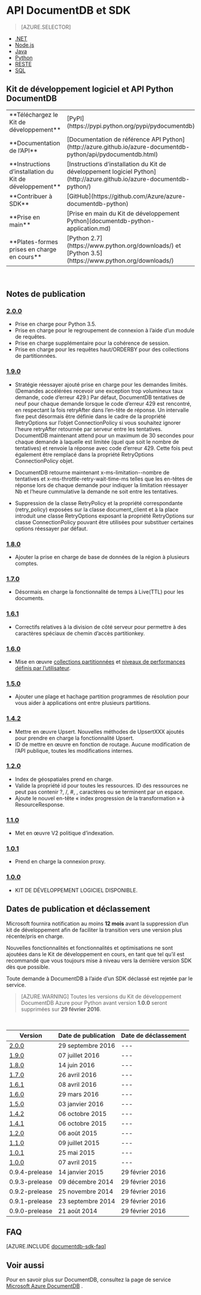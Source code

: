 <properties 
    pageTitle="API DocumentDB Python & SDK | Microsoft Azure" 
    description="Découvrez les Python API et SDK, y compris les dates de publication, les dates de retraite et les modifications apportées entre chaque version du Kit de développement Python DocumentDB." 
    services="documentdb" 
    documentationCenter="python" 
    authors="rnagpal" 
    manager="jhubbard" 
    editor="cgronlun"/>

<tags 
    ms.service="documentdb" 
    ms.workload="data-services" 
    ms.tgt_pltfrm="na" 
    ms.devlang="python" 
    ms.topic="article" 
    ms.date="09/29/2016" 
    ms.author="rnagpal"/>

# <a name="documentdb-apis-and-sdks"></a>API DocumentDB et SDK

> [AZURE.SELECTOR]
- [.NET](documentdb-sdk-dotnet.md)
- [Node.js](documentdb-sdk-node.md)
- [Java](documentdb-sdk-java.md)
- [Python](documentdb-sdk-python.md)
- [RESTE](https://go.microsoft.com/fwlink/?LinkId=402413)
- [SQL](https://msdn.microsoft.com/library/azure/dn782250.aspx)

## <a name="documentdb-python-api-and-sdk"></a>Kit de développement logiciel et API Python DocumentDB

<table>
<tr><td>**Téléchargez le Kit de développement**</td><td>[PyPI](https://pypi.python.org/pypi/pydocumentdb)</td></tr>
<tr><td>**Documentation de l’API**</td><td>[Documentation de référence API Python](http://azure.github.io/azure-documentdb-python/api/pydocumentdb.html)</td></tr>
<tr><td>**Instructions d’installation du Kit de développement**</td><td>[Instructions d’installation du Kit de développement logiciel Python](http://azure.github.io/azure-documentdb-python/)</td></tr>
<tr><td>**Contribuer à SDK**</td><td>[GitHub](https://github.com/Azure/azure-documentdb-python)</td></tr>
<tr><td>**Prise en main**</td><td>[Prise en main du Kit de développement Python](documentdb-python-application.md)</td></tr>
<tr><td>**Plates-formes prises en charge en cours**</td><td>[Python 2.7](https://www.python.org/downloads/) et [Python 3.5](https://www.python.org/downloads/)</td></tr>
</table></br>

## <a name="release-notes"></a>Notes de publication

### <a name="a-name200200httpspypipythonorgpypipydocumentdb200"></a><a name="2.0.0"/>[2.0.0](https://pypi.python.org/pypi/pydocumentdb/2.0.0)
- Prise en charge pour Python 3.5.
- Prise en charge pour le regroupement de connexion à l’aide d’un module de requêtes.
- Prise en charge supplémentaire pour la cohérence de session.
- Prise en charge pour les requêtes haut/ORDERBY pour des collections de partitionnées.


### <a name="a-name190190httpspypipythonorgpypipydocumentdb190"></a><a name="1.9.0"/>[1.9.0](https://pypi.python.org/pypi/pydocumentdb/1.9.0)
- Stratégie réessayer ajouté prise en charge pour les demandes limités. (Demandes accélérées recevoir une exception trop volumineux taux demande, code d’erreur 429.) Par défaut, DocumentDB tentatives de neuf pour chaque demande lorsque le code d’erreur 429 est rencontré, en respectant la fois retryAfter dans l’en-tête de réponse. Un intervalle fixe peut désormais être définie dans le cadre de la propriété RetryOptions sur l’objet ConnectionPolicy si vous souhaitez ignorer l’heure retryAfter retournée par serveur entre les tentatives. DocumentDB maintenant attend pour un maximum de 30 secondes pour chaque demande à laquelle est limitée (quel que soit le nombre de tentatives) et renvoie la réponse avec code d’erreur 429. Cette fois peut également être remplacé dans la propriété RetryOptions ConnectionPolicy objet.

- DocumentDB retourne maintenant x-ms-limitation--nombre de tentatives et x-ms-throttle-retry-wait-time-ms telles que les en-têtes de réponse lors de chaque demande pour indiquer la limitation réessayer Nb et l’heure cummulative la demande ne soit entre les tentatives.

- Suppression de la classe RetryPolicy et la propriété correspondante (retry_policy) exposées sur la classe document_client et à la place introduit une classe RetryOptions exposant la propriété RetryOptions sur classe ConnectionPolicy pouvant être utilisées pour substituer certaines options réessayer par défaut.

### <a name="a-name180180httpspypipythonorgpypipydocumentdb180"></a><a name="1.8.0"/>[1.8.0](https://pypi.python.org/pypi/pydocumentdb/1.8.0)
  - Ajouter la prise en charge de base de données de la région à plusieurs comptes.

### <a name="a-name170170httpspypipythonorgpypipydocumentdb170"></a><a name="1.7.0"/>[1.7.0](https://pypi.python.org/pypi/pydocumentdb/1.7.0)
- Désormais en charge la fonctionnalité de temps à Live(TTL) pour les documents.

### <a name="a-name161161httpspypipythonorgpypipydocumentdb161"></a><a name="1.6.1"/>[1.6.1](https://pypi.python.org/pypi/pydocumentdb/1.6.1)
- Correctifs relatives à la division de côté serveur pour permettre à des caractères spéciaux de chemin d’accès partitionkey.

### <a name="a-name160160httpspypipythonorgpypipydocumentdb160"></a><a name="1.6.0"/>[1.6.0](https://pypi.python.org/pypi/pydocumentdb/1.6.0)
- Mise en œuvre [collections partitionnées](documentdb-partition-data.md) et [niveaux de performances définis par l’utilisateur](documentdb-performance-levels.md). 

### <a name="a-name150150httpspypipythonorgpypipydocumentdb150"></a><a name="1.5.0"/>[1.5.0](https://pypi.python.org/pypi/pydocumentdb/1.5.0)
- Ajouter une plage et hachage partition programmes de résolution pour vous aider à applications ont entre plusieurs partitions.

### <a name="a-name142142httpspypipythonorgpypipydocumentdb142"></a><a name="1.4.2"/>[1.4.2](https://pypi.python.org/pypi/pydocumentdb/1.4.2)
- Mettre en œuvre Upsert. Nouvelles méthodes de UpsertXXX ajoutés pour prendre en charge la fonctionnalité Upsert.
- ID de mettre en œuvre en fonction de routage. Aucune modification de l’API publique, toutes les modifications internes.

### <a name="a-name120120httpspypipythonorgpypipydocumentdb120"></a><a name="1.2.0"/>[1.2.0](https://pypi.python.org/pypi/pydocumentdb/1.2.0)
- Index de géospatiales prend en charge.
- Valide la propriété id pour toutes les ressources. ID des ressources ne peut pas contenir ?, /, #, \, caractères ou se terminent par un espace.
- Ajoute le nouvel en-tête « index progression de la transformation » à ResourceResponse.

### <a name="a-name110110httpspypipythonorgpypipydocumentdb110"></a><a name="1.1.0"/>[1.1.0](https://pypi.python.org/pypi/pydocumentdb/1.1.0)
- Met en œuvre V2 politique d’indexation.

### <a name="a-name101101httpspypipythonorgpypipydocumentdb101"></a><a name="1.0.1"/>[1.0.1](https://pypi.python.org/pypi/pydocumentdb/1.0.1)
- Prend en charge la connexion proxy.

### <a name="a-name100100httpspypipythonorgpypipydocumentdb100"></a><a name="1.0.0"/>[1.0.0](https://pypi.python.org/pypi/pydocumentdb/1.0.0)
- KIT DE DÉVELOPPEMENT LOGICIEL DISPONIBLE.

## <a name="release--retirement-dates"></a>Dates de publication et déclassement
Microsoft fournira notification au moins **12 mois** avant la suppression d’un kit de développement afin de faciliter la transition vers une version plus récente/pris en charge.

Nouvelles fonctionnalités et fonctionnalités et optimisations ne sont ajoutées dans le Kit de développement en cours, en tant que tel qu’il est recommandé que vous toujours mise à niveau vers la dernière version SDK dès que possible. 

Toute demande à DocumentDB à l’aide d’un SDK déclassé est rejetée par le service.

> [AZURE.WARNING]
Toutes les versions du Kit de développement DocumentDB Azure pour Python avant version **1.0.0** seront supprimées sur **29 février 2016**. 

<br/>

| Version | Date de publication | Date de déclassement 
| ---     | ---          | ---
| [2.0.0](#2.0.0) | 29 septembre 2016 |---
| [1.9.0](#1.9.0) | 07 juillet 2016 |---
| [1.8.0](#1.8.0) | 14 juin 2016 |---
| [1.7.0](#1.7.0) | 26 avril 2016 |---
| [1.6.1](#1.6.1) | 08 avril 2016 |---
| [1.6.0](#1.6.0) | 29 mars 2016 |---
| [1.5.0](#1.5.0) | 03 janvier 2016 |---
| [1.4.2](#1.4.2) | 06 octobre 2015 |---
| [1.4.1](#1.4.1) | 06 octobre 2015 |---
| [1.2.0](#1.2.0) | 06 août 2015 |---
| [1.1.0](#1.1.0) | 09 juillet 2015 |---
| [1.0.1](#1.0.1) | 25 mai 2015 |---
| [1.0.0](#1.0.0) | 07 avril 2015 |---
| 0.9.4-prelease | 14 janvier 2015 | 29 février 2016
| 0.9.3-prelease | 09 décembre 2014 | 29 février 2016
| 0.9.2-prelease | 25 novembre 2014 | 29 février 2016
| 0.9.1-prelease | 23 septembre 2014 | 29 février 2016
| 0.9.0-prelease | 21 août 2014 | 29 février 2016

## <a name="faq"></a>FAQ
[AZURE.INCLUDE [documentdb-sdk-faq](../../includes/documentdb-sdk-faq.md)]

## <a name="see-also"></a>Voir aussi

Pour en savoir plus sur DocumentDB, consultez la page de service [Microsoft Azure DocumentDB](https://azure.microsoft.com/services/documentdb/) . 
